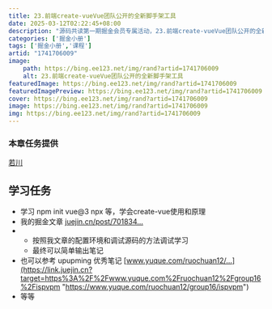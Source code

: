 ```yaml
---
title: 23.前端create-vueVue团队公开的全新脚手架工具
date: 2025-03-12T02:22:45+08:00
description: "源码共读第一期掘金会员专属活动，23.前端create-vueVue团队公开的全新脚手架工具"
categories: ['掘金小册']
tags: ['掘金小册','课程']
artid: "1741706009"
image:
    path: https://bing.ee123.net/img/rand?artid=1741706009
    alt: 23.前端create-vueVue团队公开的全新脚手架工具
featuredImage: https://bing.ee123.net/img/rand?artid=1741706009
featuredImagePreview: https://bing.ee123.net/img/rand?artid=1741706009
cover: https://bing.ee123.net/img/rand?artid=1741706009
image: https://bing.ee123.net/img/rand?artid=1741706009
img: https://bing.ee123.net/img/rand?artid=1741706009
---
```


### 本章任务提供
[若川](https://juejin.cn/user/1415826704971918)

## 学习任务

-   学习 npm init vue@3 npx 等，学会create-vue使用和原理
-   我的掘金文章 [juejin.cn/post/701834…](https://juejin.cn/post/7018344866811740173 "https://juejin.cn/post/7018344866811740173")
-   -   按照我文章的配置环境和调试源码的方法调试学习
    -   最终可以简单输出笔记
-   也可以参考 upupming 优秀笔记 [www.yuque.com/ruochuan12/…](https://link.juejin.cn?target=https%3A%2F%2Fwww.yuque.com%2Fruochuan12%2Fgroup16%2Fispvpm "https://www.yuque.com/ruochuan12/group16/ispvpm")
-   等等